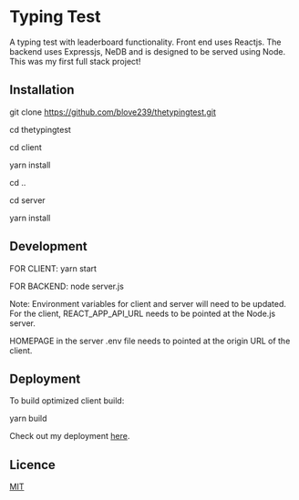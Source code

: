 # Typing Test

A typing test with leaderboard functionality. Front end uses Reactjs. The backend uses Expressjs, NeDB and is designed to be served using Node. This was my first full stack project!

## Installation

git clone https://github.com/blove239/thetypingtest.git

cd thetypingtest

cd client

yarn install

cd ..

cd server

yarn install

## Development

FOR CLIENT:
yarn start

FOR BACKEND:
node server.js

Note: Environment variables for client and server will need to be updated. For the client,
REACT_APP_API_URL needs to be pointed at the Node.js server.

HOMEPAGE in the server .env file needs to pointed at the origin URL of the client.

## Deployment

To build optimized client build:

yarn build

Check out my deployment [here](http://typingtest.brandonlove.ca).

## Licence

[MIT](https://choosealicense.com/licenses/mit/)

